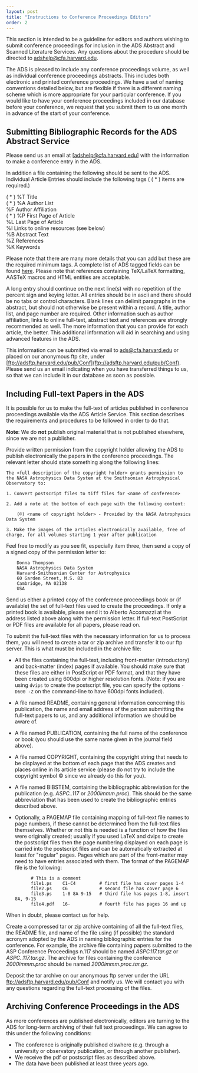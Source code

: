 ```yaml
---
layout: post
title: "Instructions to Conference Proceedings Editors"
order: 2
---
```


This section is intended to be a guideline for editors and authors wishing to submit conference proceedings for inclusion in the ADS Abstract and Scanned Literature Services. Any questions about the procedure should be directed to [adshelp@cfa.harvard.edu](mailto:ads@cfa.harvard.edu). 

The ADS is pleased to include any conference proceedings volume, as well as individual conference proceedings abstracts. This includes both electronic and printed conference proceedings. We have a set of naming conventions detailed below, but are flexible if there is a different naming scheme which is more appropriate for your particular conference. If you would like to have your conference proceedings included in our database before your conference, we request that you submit them to us one month in advance of the start of your conference. 

## Submitting Bibliographic Records for the ADS Abstract Service

Please send us an email at [adshelp@cfa.harvard.edu] with the information to make a conference entry in the ADS. 

In addition a file containing the following should be sent to the ADS. Individual Article Entries should include the following tags ( ( * ) items are required.) 

( * ) %T Title  
( * ) %A Author List  
%F Author Affiliation  
( * ) %P First Page of Article  
%L Last Page of Article  
%I Links to online resources (see below)  
%B Abstract Text  
%Z References  
%K Keywords


Please note that there are many more details that you can add but these are the required minimum tags. A complete list of ADS tagged fields can be found [here](../data_faq/tagged-format). Please note that references containing TeX/LaTeX formatting, AASTeX macros and HTML entities are acceptable. 

A long entry should continue on the next line(s) with no repetition of the percent sign and keying letter. All entries should be in ascii and there should be no tabs or control characters. Blank lines can delimit paragraphs in the abstract, but should not otherwise be present within a record. A title, author list, and page number are required. Other information such as author affiliation, links to online full-text, abstract text and references are strongly recommended as well. The more information that you can provide for each article, the better. This additional information will aid in searching and using advanced features in the ADS.
 
This information can be submitted via email to [ads@cfa.harvard.edu](mailto:ads@cfa.harvard.edu) or placed on our anonymous ftp site, under [ftp://adsftp.harvard.edu/pub/Conf](ftp://adsftp.harvard.edu/pub/Conf). Please send us an email indicating when you have transferred things to us, so that we can include it in our database as soon as possible. 

## Including Full-text Papers in the ADS

It is possible for us to make the full-text of articles published in conference proceedings available via the ADS Article Service. This section describes the requirements and procedures to be followed in order to do that. 

**Note**: We do **not** publish original material that is not published elsewhere, since we are not a publisher. 

Provide written permission from the copyright holder allowing the ADS to publish electronically the papers in the conference proceedings. The relevant letter should state something along the following lines: 

    The <full description of the copyright holder> grants permission to the NASA Astrophysics Data System at the Smithsonian Astrophysical Observatory to: 

    1. Convert postscript files to tiff files for <name of conference> 

    2. Add a note at the bottom of each page with the following content: 

        (©) <name of copyright holder> - Provided by the NASA Astrophysics Data System 

    3. Make the images of the articles electronically available, free of charge, for all volumes starting 1 year after publication 

Feel free to modify as you see fit, especially item three, then send a copy of a signed copy of the permission letter to: 

        Donna Thompson
        NASA Astrophysics Data System
        Harvard-Smithsonian Center for Astrophysics
        60 Garden Street, M.S. 83
        Cambridge, MA 02138
        USA

Send us either a printed copy of the conference proceedings book or (if available) the set of full-text files used to create the proceedings. If only a printed book is available, please send it to Alberto Accomazzi at the address listed above along with the permission letter. If full-text PostScript or PDF files are available for all papers, please read on. 

To submit the full-text files with the necessary information for us to process them, you will need to create a tar or zip archive and transfer it to our ftp server. This is what must be included in the archive file: 

* All the files containing the full-text, including front-matter (introductory) and back-matter (index) pages if available. You should make sure that these files are either in PostScript or PDF format, and that they have been created using 600dpi or higher resolution fonts. (Note: if you are using `dvips` to create the postscript file, you can specify the options `-D600 -Z` on the command-line to have 600dpi fonts included). 

* A file named README, containing general information concerning this publication, the name and email address of the person submitting the full-text papers to us, and any additional information we should be aware of. 

* A file named PUBLICATION, containing the full name of the conference or book (you should use the same name given in the journal field above). 

* A file named COPYRIGHT, containing the copyright string that needs to be displayed at the bottom of each page that the ADS creates and places online in its article service (please do not try to include the copyright symbol © since we already do this for you). 

* A file named BIBSTEM, containing the bibliographic abbreviation for the publication (e.g. *ASPC..117* or *2000immm.proc*). This should be the same abbreviation that has been used to create the bibliographic entries described above. 

* Optionally, a PAGEMAP file containing mapping of full-text file names to page numbers, if these cannot be determined from the full-text files themselves. Whether or not this is needed is a function of how the files were originally created; usually if you used LaTeX and dvips to create the postscript files then the page numbering displayed on each page is carried into the postscript files and can be automatically extracted at least for "regular" pages. Pages which are part of the front-matter may need to have entries associated with them. The format of the PAGEMAP file is the following: 

            # This is a comment
            file1.ps    C1-C4         # first file has cover pages 1-4
            file2.ps    C6            # second file has cover page 6
            file3.ps    1-8 8A 9-15   # third file has pages 1-8, insert 8A, 9-15
            file4.pdf   16-           # fourth file has pages 16 and up

When in doubt, please contact us for help. 

Create a compressed tar or zip archive containing of all the full-text files, the README file, and name of the file using (if possible) the standard acronym adopted by the ADS in naming bibliographic entries for the conference. For example, the archive file containing papers submitted to the ASP Conference Proceedings n.117 should be named *ASPC117.tar.gz* or *ASPC..117.tar.gz*. The archive for files containing the conference *2000immm.proc* should be named *2000immm.proc.tar.gz*. 

Deposit the tar archive on our anonymous ftp server under the URL ftp://adsftp.harvard.edu/pub/Conf and notify us. We will contact you with any questions regarding the full-text processing of the files. 

## Archiving Conference Proceedings in the ADS

As more conferences are published electronically, editors are turning to the ADS for long-term archiving of their full text proceedings. We can agree to this under the following conditions: 

* The conference is originally published elswhere (e.g. through a university or observatory publication, or through another publisher). 
* We receive the pdf or postscript files as described above. 
* The data have been published at least three years ago. 
